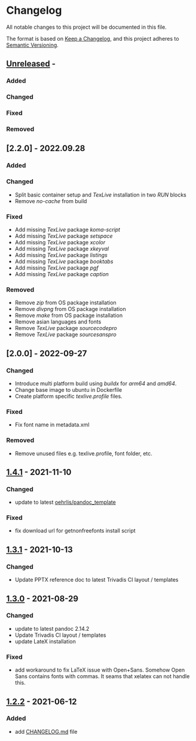 # Changelog
<!-- markdownlint-disable MD013 -->
<!-- markdownlint-configure-file { "MD024":{"allow_different_nesting": true }} -->
All notable changes to this project will be documented in this file.

The format is based on [Keep a Changelog](https://keepachangelog.com/en/1.0.0/),
and this project adheres to [Semantic Versioning](https://semver.org/spec/v2.0.0.html).

## [Unreleased] -

### Added

### Changed

### Fixed

### Removed

## [2.2.0] - 2022.09.28

### Added

### Changed

- Split basic container setup and *TexLive* installation in two *RUN* blocks
- Remove *no-cache* from build

### Fixed

- Add missing *TexLive* package *koma-script*
- Add missing *TexLive* package *setspace*
- Add missing *TexLive* package *xcolor*
- Add missing *TexLive* package *xkeyval*
- Add missing *TexLive* package *listings*
- Add missing *TexLive* package *booktabs*
- Add missing *TexLive* package *pgf*
- Add missing *TexLive* package *caption*

### Removed

- Remove *zip* from OS package installation
- Remove *divpng* from OS package installation
- Remove *make* from OS package installation
- Remove asian languages and fonts
- Remove *TexLive* package *sourcecodepro*
- Remove *TexLive* package *sourcesanspro*

## [2.0.0] - 2022-09-27

### Changed

- Introduce multi platform build using *buildx* for *arm64* and *amd64*.
- Change base image to ubuntu in Dockerfile
- Create platform specific *texlive.profile* files.

### Fixed

- Fix font name in metadata.xml

### Removed

- Remove unused files e.g. texlive.profile, font folder, etc.

## [1.4.1] - 2021-11-10

### Changed

- update to latest [oehrlis/pandoc_template](https://github.com/oehrlis/pandoc_template)

### Fixed

- fix download url for getnonfreefonts install script

## [1.3.1] - 2021-10-13

### Changed

- Update PPTX reference doc to latest Trivadis CI layout / templates

## [1.3.0] - 2021-08-29

### Changed

- update to latest pandoc 2.14.2
- Update Trivadis CI layout / templates
- update LateX installation

### Fixed

- add workaround to fix LaTeX issue with Open+Sans. Somehow Open Sans contains
  fonts with commas. It seams that xelatex can not handle this.

## [1.2.2] - 2021-06-12

### Added

- add [CHANGELOG.md](CHANGELOG.md) file

[unreleased]: https://github.com/oehrlis/docker-pandoc
[1.2.2]: https://github.com/oehrlis/docker-pandoc/releases/tag/v1.2.2
[1.3.0]: https://github.com/oehrlis/docker-pandoc/releases/tag/v1.3.0
[1.3.1]: https://github.com/oehrlis/docker-pandoc/releases/tag/v1.3.1
[1.4.1]: https://github.com/oehrlis/docker-pandoc/releases/tag/v1.4.1
